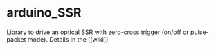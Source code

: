 # arduino_SSR
Library to drive an optical SSR with zero-cross trigger (on/off or pulse-packet mode). Details in the [[wiki]]
